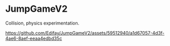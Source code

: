 # JumpGameV2
 Collision, physics experimentation.


https://github.com/Edifay/JumpGameV2/assets/59512940/a1d67057-4d3f-4ae6-8aef-eeaa4edbd35c

